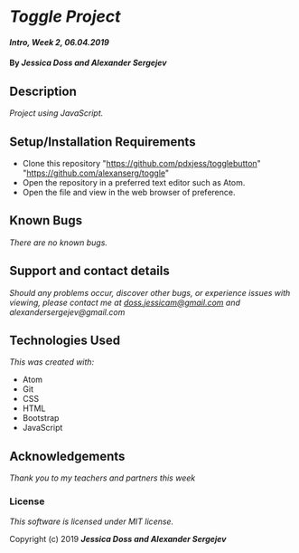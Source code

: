 # _Toggle Project_

#### _Intro, Week 2, *06.04.2019*_

#### By _Jessica Doss and Alexander Sergejev_

## Description
_Project using JavaScript._

## Setup/Installation Requirements

* Clone this repository "https://github.com/pdxjess/togglebutton"
"https://github.com/alexanserg/toggle"
* Open the repository in a preferred text editor such as Atom.
* Open the file and view in the web browser of preference.

## Known Bugs

_There are no known bugs._

## Support and contact details

_Should any problems occur, discover other bugs, or experience issues with viewing, please contact me at doss.jessicam@gmail.com and alexandersergejev@gmail.com_

## Technologies Used

_This was created with:_
* Atom
* Git
* CSS
* HTML
* Bootstrap
* JavaScript

## Acknowledgements

_Thank you to my teachers and partners this week_

### License

*This software is licensed under MIT license.*

Copyright (c) 2019 **_Jessica Doss and Alexander Sergejev_**
